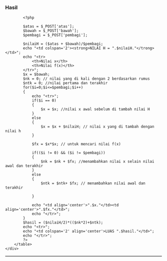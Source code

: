 <?php
if(isset($_POST['submit']))
{	
?>
<div class="container"> 
	<div class="hasil"> 
		<h3>Hasil</h3>
		<table width="100%" align='center' border='1'>
			

			<?php

			$atas = $_POST['atas'];
			$bawah = $_POST['bawah'];
			$pembagi = $_POST['pembagi'];

			$nilaiH = ($atas + $bawah)/$pembagi;
			echo "<td colspan='2'><strong>NILAI H = ".$nilaiH."</trong></td>";
			echo "<tr>
				<th>Nilai x</th>
				<th>Nilai f(x)</th>
			</tr>";
			$x = $bawah;
			$nk = 0; // nilai yang di kali dengan 2 berdasarkan rumus
			$ntk = 0; //nilai pertama dan terakhir
			for($i=0;$i<=$pembagi;$i++)
			{
				echo "<tr>";
				if($i == 0)
				{
					$x = $x; //nilai x awal sebelum di tambah nilai H
				}
				else
				{
					$x = $x + $nilaiH; // nilai x yang di tambah dengan nilai h
				}
				
				$fx = $x*$x; // untuk mencari nilai f(x)
				
				if(($i != 0) && ($i != $pembagi))
				{
					$nk = $nk + $fx; //menambahkan nilai x selain nilai awal dan terakhir
				}
				else
				{
					$ntk = $ntk+ $fx; // menambahkan nilai awal dan terakhir
					
				}
				
				echo "<td align='center'>".$x."</td><td align='center'>".$fx."</td>";
				echo "</tr>";
			}
			$hasil = ($nilaiH/2)*(($nk*2)+$ntk);
			echo "<tr>";
			echo "<td colspan='2' align='center'>LUAS ".$hasil."</td>";
			echo "</tr>";
			?>
		</table>
	</div>
</div>
<?php
}  
 ?>
